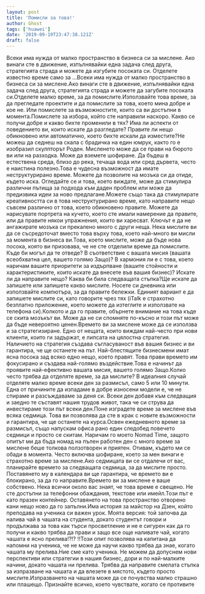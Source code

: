```yaml
---
layout: post
title: 'Помисли за това!'
author: Ghost
tags: ['huawei']
date: '2019-09-19T23:47:38.121Z'
draft: false
---
```


Всеки има нужда от малко пространство в бизнеса си за мислене. Ако винаги сте в движение, изпълнявайки една задача след друга, стратегията страда и можете да изгубите посоката си. Отделете известно време само за ...Всеки има нужда от малко пространство в бизнеса си за мислене.Ако винаги сте в движение, изпълнявайки една задача след друга, стратегията страда и можете да загубите посоката си.Отделете малко време, за да помислите.Използвайте това време, за да прегледате проектите и да помислите за това, което мина добре и кое не. Или помислете за възможностите, които са ви достъпни в момента.Помислете за избора, който сте направили наскоро. Какво се получи добре и какво бихте променили в тях? Има ли аспекти от поведението ви, които искате да разгледате? Правите ли нещо обикновено или автоматично, което бихте искали да изместите?Не можеш да седнеш на скала с брадичка на един юмрук, както го е изобразил скулпторът Роден. Мисленето може да се прави на бюрото ви или на разходка. Може да вземете шофиране. Да бъдеш в естествена среда, близо до река, течаща вода или сред дървета, често е наистина полезно.Това е чудесна възможност да имате неструктурирано време. Можете да позволите на мозъка си да отиде, където иска. Огледайте се и това, което виждате, може да стимулира различни пътища за подхода към даден проблем или може да предизвика идеи за ново предлагане.Можете също така да стимулирате креативността си в това неструктурирано време, като направите нещо съвсем различно от това, което обикновено правите. Можете да нарисувате портрета на кучето, което сте имали намерение да правите, или да правите някои упражнения, които ви харесват. Ключът е да не ангажирате мозъка си прекалено много с други неща. Нека мислите ви да се съсредоточат вместо това върху това, което най-много ви мисли за момента в бизнеса ви.Това, което мислите, може да бъде нова посока, която ви призовава, че не сте отделили време да помислите. Къде би могъл да те отведе? В съответствие с вашата мисия (вашата всеобхватна цел, вашето голямо Защо)? В хармония ли е с това, което наричам вашите приоритети за издърпване (вашите стойности и характеристиките, които искате да внесете във вашия бизнес)? Искате ли да направите нещо? Каква би била следващата стъпка?Ще искате да запишете или запишете какво мислите. Носете си дневника или използвайте компютъра, за да правите бележки. Единият вариант е да запишете мислите си, като говорите чрез тях (iTalk е страхотно безплатно приложение, което можете да изтеглите и използвате на телефона си).Колкото и да го правите, обърнете внимание на това къде се скита мозъкът ви. Може да не си спомняте по-късно и този път може да бъде невероятно ценен.Времето ви за мислене може да се използва и за стратегизиране. Едно от нещата, които виждам най-често при нови клиенти, които ги задържат, е липсата на цялостна стратегия. Наличието на стратегия създава съгласуваност във вашия бизнес и ви гарантира, че ще останете на път. Най-блестящите бизнесмени имат ясна посока зад всяко едно нещо, което правят. Това прави времето им фокусирано и създава най-голямо въздействие.Това е начинът да проявите най-ефективно вашата мисия, вашето голямо Защо.Колко често трябва да отделяте време, за да мислите? В идеалния случай отделяте малко време всеки ден за размисъл, само 5 или 10 минути. Една от причините да изпадаме в добре износени модели е, че не спираме и разсъждаваме за деня си. Всеки ден добавя към следващия и заедно те съставят нашия трудов живот, така че си струва да инвестираме този път всеки ден.Поне изградете време за мислене във всяка седмица. Това ви позволява да сте в крак с новите възможности и гарантира, че ще останете на курса.Освен ежедневното време за размисъл, също напускам офиса рано един следобед повечето седмици и просто се скитам. Наричам го моето Nomad Time, защото опитът ми да бъда номад на пълен работен ден с много време за мислене беше толкова ползотворен и приятен. Отивам, където ми се обади в момента. Често включва шофиране, което за мен винаги е страхотно време за мислене.Ако седмицата ви се отдалечи от вас, планирайте времето за следващата седмица, за да мислите просто. Поставянето му в календара ви ще гарантира, че времето ви е блокирано, за да го направите.Времето ви за мислене е ваше собствено. Нека всички около вас знаят, че това време е свещено. Не сте достъпни за телефонни обаждания, текстове или имейл.Този път е като празен контейнер. Оставянето на това пространство отворено кани нещо ново да го запълни.Има история за майстор на Дзен, който преподава на ученика си важен урок. Моята версия: той започва да налива чай в чашата на студента, докато студентът говори и продължава за това как търси просветление и не е сигурен как да го получи и какво трябва да прави и защо все още наливате чай, когато чашата е ясно прелива!?!? !!Този опит позволява на капитана да напомни на ученика, че не може да научи какво трябва да знае, когато чашата му прелива.Ние сме като ученика. Не можем да допуснем нови перспективи или стратегии в нашия бизнес, дори и по най-малките начини, докато чашата ни прелива. Трябва да направите смелата стъпка за изпразване на чашата и да влезете в мястото, където просто мислите.Изпразването на чашата може да се почувства малко страшно или плашещо. Признайте всичко, което чувствате, когато се противите
